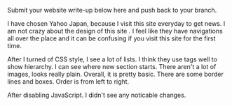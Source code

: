 Submit your website write-up below here and push back to your branch.

I have chosen Yahoo Japan, because I visit this site everyday to get news. I am not crazy about the design of this site . I feel like they have navigations all over the place and it can be confusing if you visit this site for the first time. 

After I turned of CSS style, I see a lot of lists. I think they use <h> tags well to show hierarchy. I can see where new section starts. There aren't a lot of images, looks really plain. Overall, it is pretty basic. There are some border lines and boxes. Order is from left to right. 

After disabling JavaScript. I didn't see any noticable changes. 

